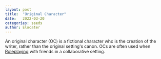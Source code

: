 ```yaml
---
layout: post
title:  "Original Character"
date:   2022-03-20
categories: seeds
author: Elocater
---
```


An original character (OC) is a fictional character who is the creation of the
writer, rather than the original setting's canon. OCs are often used when
[Roleplaying](/seeds/Roleplay) with friends in a collaborative setting.

